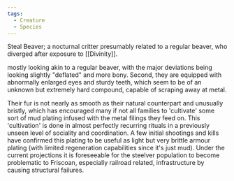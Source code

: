 ```yaml
---
tags:
  - Creature
  - Species
---
```

Steal Beaver;
a nocturnal critter presumably related to a regular beaver, who diverged after exposure to [[Divinity]].

mostly looking akin to a regular beaver, with the major deviations being looking slightly "deflated" and more bony.
Second, they are equipped with abnormally enlarged eyes and sturdy teeth, which seem to be of an unknown but extremely hard compound, capable of scraping away at metal.

Their fur is not nearly as smooth as their natural counterpart and unusually bristly, which has encouraged many if not all families to 'cultivate' some sort of mud plating infused with the metal filings they feed on. This 'cultivation' is done in almost perfectly recurring rituals in a previously unseen level of sociality and coordination. 
A few initial shootings and kills have confirmed this plating to be useful as light but very brittle armour plating (with limited regeneration capabilities since it's just mud). 
Under the current projections it is foreseeable for the steelver population to become problematic to Friscoan, especially railroad related, infrastructure by causing structural failures. 